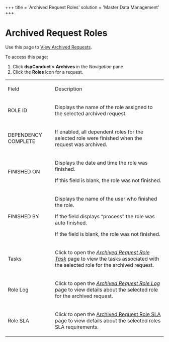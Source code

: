 +++
title = 'Archived Request Roles'
solution = 'Master Data Management'
+++

# Archived Request Roles

<div class="use">

Use this page to [View Archived
Requests](../Use_Cases/View_Archived_Requests_DGE.htm).

</div>

To access this page:

1.  Click <span style="font-weight: bold;">dspConduct \> Archives</span>
    in the <span style="font-style: italic;">Navigation</span> pane.
2.  Click the <span style="font-weight: bold;">Roles</span> icon for a
    request.

<table>
<tbody>
<tr class="odd">
<td><p>Field</p></td>
<td><p>Description</p></td>
</tr>
<tr class="even">
<td><p>ROLE ID</p></td>
<td><p>Displays the name of the role assigned to the selected archived request.</p></td>
</tr>
<tr class="odd">
<td><p>DEPENDENCY COMPLETE</p></td>
<td><p>If enabled, all dependent roles for the selected role were finished when the request was archived.</p></td>
</tr>
<tr class="even">
<td><p>FINISHED ON</p></td>
<td><p>Displays the date and time the role was finished.</p>
<p>If this field is blank, the role was not finished.</p></td>
</tr>
<tr class="odd">
<td><p>FINISHED BY</p></td>
<td><p>Displays the name of the user who finished the role.</p>
<p>If the field displays “process&quot; the role was auto finished.</p>
<p>If the field is blank, the role was not finished.</p></td>
</tr>
<tr class="even">
<td><p>Tasks</p></td>
<td><p>Click to open the <span style="font-style: italic;"><a href="Archived_Request_Role_Task.htm">Archived Request Role Task</a></span> page to view the tasks associated with the selected role for the archived request.</p></td>
</tr>
<tr class="odd">
<td><p>Role Log</p></td>
<td><p>Click to open the <span style="font-style: italic;"><a href="Archived_Request_Role_Log.htm">Archived Request Role Log</a></span> page to view details about the selected role for the archived request.</p></td>
</tr>
<tr class="even">
<td><p>Role SLA</p></td>
<td><p>Click to open the <a href="Archived_Request_Role_SLA.htm">Archived Request Role SLA</a> page to view details about the selected roles SLA requirements.</p></td>
</tr>
</tbody>
</table>
